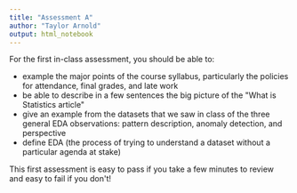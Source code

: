 ```yaml
---
title: "Assessment A"
author: "Taylor Arnold"
output: html_notebook
---
```


For the first in-class assessment, you should
be able to:

- example the major points of the course syllabus,
particularly the policies for attendance, final
grades, and late work
- be able to describe in a few sentences the big
picture of the "What is Statistics article"
- give an example from the datasets that we saw in
class of the three general EDA observations: pattern
description, anomaly detection,  and perspective
- define EDA (the process of trying to understand a
dataset without a particular agenda at stake)

This first assessment is easy to pass if you take
a few minutes to review and easy to fail if you
don't!
